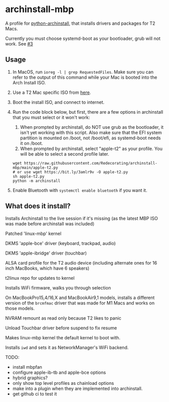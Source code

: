 # archinstall-mbp

A profile for [python-archinstall](https://github.com/archlinux/archinstall), that installs drivers and packages for T2 Macs.

Currently you must choose systemd-boot as your bootloader, grub will not work. See [#3](https://github.com/Redecorating/archinstall-mbp/issues/3)

## Usage
1. In MacOS, run `ioreg -l | grep RequestedFiles`. Make sure you can refer to the
   output of this command while your Mac is booted into the Arch Install ISO.
2. Use a T2 Mac specific ISO from [here](https://dl.t2linux.org/archlinux/iso/index.html).
3. Boot the install ISO, and connect to internet.
4. Run the code block below, but first, there are a few options in archinstall that you must select or it won't work:
   1. When prompted by archinstall, do NOT use grub as the bootloader, it isn't yet working with this script. Also make sure that the EFI system partition is mounted on /boot, not /boot/efi, as systemd-boot needs it on /boot.
   2. When prompted by archinstall, select "apple-t2" as your profile. You will be able to select a second profile later.

   ```shell
   wget https://raw.githubusercontent.com/Redecorating/archinstall-mbp/main/apple-t2.py
   # or use wget https://bit.ly/3amlr9v -O apple-t2.py
   sh apple-t2.py
   python -m archinstall
   ```
5. Enable Bluetooth with `systemctl enable bluetooth` if you want it.

## What does it install?

Installs Archinstall to the live session if it's missing (as the latest
MBP ISO was made before archinstall was included)

Patched 'linux-mbp' kernel

DKMS 'apple-bce' driver (keyboard, trackpad, audio) 

DKMS 'apple-ibridge' driver (touchbar)

ALSA card profile for the T2 audio device (including alternate ones for
16 inch MacBooks, which have 6 speakers)

t2linux repo for updates to kernel

Installs WiFi firmware, walks you through selection

On MacBookPro15,4/16,X and MacBookAir9,1 models, installs a different version
of the `brcmfmac` driver that was made for M1 Macs and works on those models.

NVRAM remount as read only because T2 likes to panic

Unload Touchbar driver before suspend to fix resume

Makes linux-mbp kernel the default kernel to boot with.

Installs `iwd` and sets it as NetworkManager's WiFi backend.

TODO:
- install mbpfan
- configure apple-ib-tb and apple-bce options
- hybrid graphics?
- only show top level profiles as chainload options
- make into a plugin when they are implemented into archinstall.
- get github ci to test it
